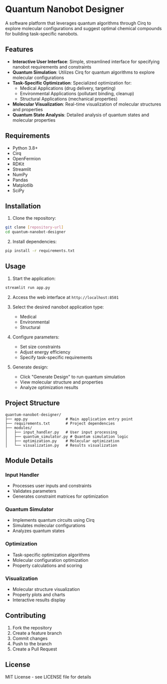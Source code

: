 # Quantum Nanobot Designer

A software platform that leverages quantum algorithms through Cirq to explore molecular configurations and suggest optimal chemical compounds for building task-specific nanobots.

## Features

- **Interactive User Interface**: Simple, streamlined interface for specifying nanobot requirements and constraints
- **Quantum Simulation**: Utilizes Cirq for quantum algorithms to explore molecular configurations
- **Task-Specific Optimization**: Specialized optimization for:
  - Medical Applications (drug delivery, targeting)
  - Environmental Applications (pollutant binding, cleanup)
  - Structural Applications (mechanical properties)
- **Molecular Visualization**: Real-time visualization of molecular structures and properties
- **Quantum State Analysis**: Detailed analysis of quantum states and molecular properties

## Requirements

- Python 3.8+
- Cirq
- OpenFermion
- RDKit
- Streamlit
- NumPy
- Pandas
- Matplotlib
- SciPy

## Installation

1. Clone the repository:
```bash
git clone [repository-url]
cd quantum-nanobot-designer
```

2. Install dependencies:
```bash
pip install -r requirements.txt
```

## Usage

1. Start the application:
```bash
streamlit run app.py
```

2. Access the web interface at `http://localhost:8501`

3. Select the desired nanobot application type:
   - Medical
   - Environmental
   - Structural

4. Configure parameters:
   - Set size constraints
   - Adjust energy efficiency
   - Specify task-specific requirements

5. Generate design:
   - Click "Generate Design" to run quantum simulation
   - View molecular structure and properties
   - Analyze optimization results

## Project Structure

```
quantum-nanobot-designer/
├── app.py                 # Main application entry point
├── requirements.txt       # Project dependencies
├── modules/
│   ├── input_handler.py   # User input processing
│   ├── quantum_simulator.py # Quantum simulation logic
│   ├── optimization.py    # Molecular optimization
│   └── visualization.py   # Results visualization
```

## Module Details

### Input Handler
- Processes user inputs and constraints
- Validates parameters
- Generates constraint matrices for optimization

### Quantum Simulator
- Implements quantum circuits using Cirq
- Simulates molecular configurations
- Analyzes quantum states

### Optimization
- Task-specific optimization algorithms
- Molecular configuration optimization
- Property calculations and scoring

### Visualization
- Molecular structure visualization
- Property plots and charts
- Interactive results display

## Contributing

1. Fork the repository
2. Create a feature branch
3. Commit changes
4. Push to the branch
5. Create a Pull Request

## License

MIT License - see LICENSE file for details
